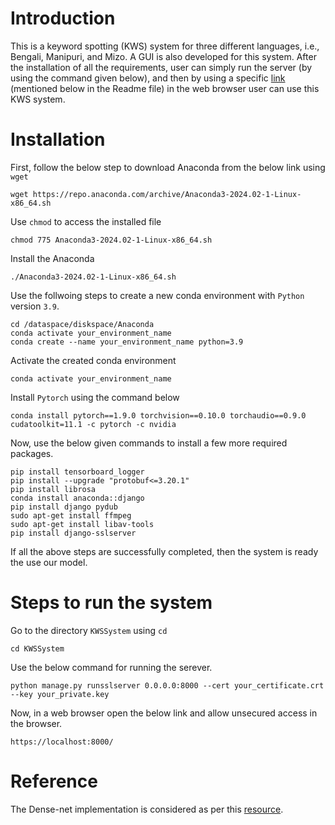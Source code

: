 # Introduction

This is a keyword spotting (KWS) system for three different languages, i.e., Bengali, Manipuri, and Mizo. A GUI is also developed for this system. After the installation of all the requirements, user can simply run the server (by using the command given below), and then by using a specific [link](https://localhost:8000/) (mentioned below in the Readme file) in the web browser user can use this KWS system.


# Installation

First, follow the below step to download Anaconda from the below link using ```wget```

```
wget https://repo.anaconda.com/archive/Anaconda3-2024.02-1-Linux-x86_64.sh
```

Use ```chmod``` to access the installed file

```
chmod 775 Anaconda3-2024.02-1-Linux-x86_64.sh
```

Install the Anaconda

```
./Anaconda3-2024.02-1-Linux-x86_64.sh
```

Use the follwoing steps to create a new conda environment with ```Python``` version ```3.9```.

```
cd /dataspace/diskspace/Anaconda
conda activate your_environment_name
conda create --name your_environment_name python=3.9
```

Activate the created conda environment

```
conda activate your_environment_name
```

Install ```Pytorch``` using the command below

```
conda install pytorch==1.9.0 torchvision==0.10.0 torchaudio==0.9.0 cudatoolkit=11.1 -c pytorch -c nvidia
```

Now, use the below given commands to install a few more required packages.

```
pip install tensorboard_logger  
pip install --upgrade "protobuf<=3.20.1" 
pip install librosa     
conda install anaconda::django 
pip install django pydub
sudo apt-get install ffmpeg 
sudo apt-get install libav-tools
pip install django-sslserver
```
If all the above steps are successfully completed, then the system is ready the use our model.



# Steps to run the system

Go to the directory ```KWSSystem``` using ```cd```

``` 
cd KWSSystem
```

Use the below command for running the serever.

```
python manage.py runsslserver 0.0.0.0:8000 --cert your_certificate.crt --key your_private.key 
```

Now, in a web browser open the below link and allow unsecured access in the browser. 

```
https://localhost:8000/
```


# Reference
The Dense-net implementation  is considered as per this [resource](https://github.com/bearpaw/pytorch-classification/blob/master/models/cifar/densenet.py).






